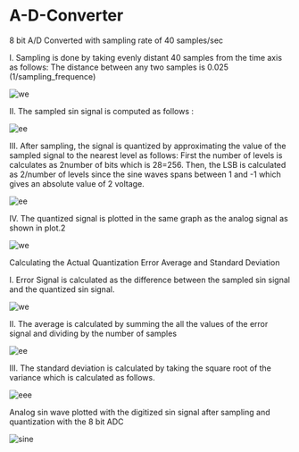 # A-D-Converter

8 bit A/D Converted with sampling rate of 40 samples/sec </br>

I.	Sampling is done by taking evenly distant 40 samples from the time axis as follows: 
The distance between any two samples is 0.025 (1/sampling_frequence) </br>

![we](https://user-images.githubusercontent.com/25064257/48903753-15398980-ee65-11e8-90f8-f7a877b3345f.png)

II.	The sampled sin signal is computed as follows : </br>

![ee](https://user-images.githubusercontent.com/25064257/48903770-22ef0f00-ee65-11e8-9a98-f164f7fd4b76.png)

III.	After sampling, the signal is quantized by approximating the value of the sampled signal to the nearest level as follows:
First the number of levels is calculates as 2number of bits which is 28=256. Then, the LSB is calculated as 2/number of levels since the sine waves spans between 1 and -1 which gives an absolute value of 2 voltage. </br>

![ee](https://user-images.githubusercontent.com/25064257/48903841-52058080-ee65-11e8-869c-ba6363d89c48.png)

IV.	The quantized signal is plotted in the same graph as the analog signal as shown in plot.2

![we](https://user-images.githubusercontent.com/25064257/48903849-56319e00-ee65-11e8-9458-5da22f837f67.png)


Calculating the Actual Quantization Error Average  and Standard Deviation

I.	Error Signal is calculated as the difference between the sampled sin signal and the quantized sin signal. </br>

![we](https://user-images.githubusercontent.com/25064257/48903990-b1fc2700-ee65-11e8-915d-5adbd9410a21.png)

II.	The average is calculated by summing the all the values of the error signal and dividing by the number of samples</br>

![ee](https://user-images.githubusercontent.com/25064257/48903994-b58fae00-ee65-11e8-826b-1c6fc3c084ec.png)


III.	The standard deviation is calculated by taking the square root of the variance which is calculated as follows.</br>

![eee](https://user-images.githubusercontent.com/25064257/48903999-b9bbcb80-ee65-11e8-99f5-72c96235ab67.png)

Analog sin wave plotted with the digitized sin signal after sampling and quantization with the 8 bit ADC

![sine](https://user-images.githubusercontent.com/25064257/48904082-fab3e000-ee65-11e8-9191-717f9b11ccf4.png)

